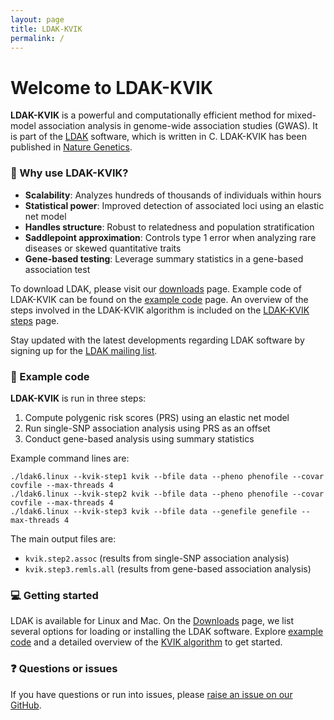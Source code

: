 ```yaml
---
layout: page
title: LDAK-KVIK
permalink: /
---
```


# Welcome to LDAK-KVIK

**LDAK-KVIK** is a powerful and computationally efficient method for mixed-model association analysis in genome-wide association studies (GWAS). It is part of the [LDAK](http://www.dougspeed.com) software, which is written in C. LDAK-KVIK has been published in [Nature Genetics](https://www.nature.com/articles/s41588-025-02286-z).

### 🚀 Why use LDAK-KVIK?
 - **Scalability**: Analyzes hundreds of thousands of individuals within hours
 - **Statistical power**: Improved detection of associated loci using an elastic net model
 - **Handles structure**: Robust to relatedness and population stratification
 - **Saddlepoint approximation**: Controls type 1 error when analyzing rare diseases or skewed quantitative traits
 - **Gene-based testing**: Leverage summary statistics in a gene-based association test

To download LDAK, please visit our [downloads](/docs/downloads) page. Example code of LDAK-KVIK can be found on the [example code](/docs/example) page. An overview of the steps involved in the LDAK-KVIK algorithm is included on the [LDAK-KVIK steps](/docs/assoc/singlesnp) page.

Stay updated with the latest developments regarding LDAK software by signing up for the [LDAK mailing list](https://dougspeed.com/downloads/).

### 🔧 Example code

**LDAK-KVIK** is run in three steps:

1. Compute polygenic risk scores (PRS) using an elastic net model
2. Run single-SNP association analysis using PRS as an offset
3. Conduct gene-based analysis using summary statistics

Example command lines are:

```
./ldak6.linux --kvik-step1 kvik --bfile data --pheno phenofile --covar covfile --max-threads 4
./ldak6.linux --kvik-step2 kvik --bfile data --pheno phenofile --covar covfile --max-threads 4
./ldak6.linux --kvik-step3 kvik --bfile data --genefile genefile --max-threads 4
```

The main output files are:
 -  `kvik.step2.assoc` (results from single-SNP association analysis)
 -  `kvik.step3.remls.all` (results from gene-based association analysis)

### 💻 Getting started

LDAK is available for Linux and Mac. On the [Downloads](/docs/downloads) page, we list several options for loading or installing the LDAK software. Explore [example code](/docs/example) and a detailed overview of the [KVIK algorithm](/docs/technical) to get started.

<!-- 
It is also possible to install the Linux-version of LDAK via [conda](http://anaconda.org/genomedk/ldak5) using the following command:
```
conda install genomedk::ldak5
```
-->
### ❓ Questions or issues

If you have questions or run into issues, please [raise an issue on our GitHub](https://github.com/dougspeed/LDAK/issues).